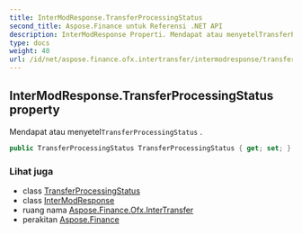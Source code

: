 ```yaml
---
title: InterModResponse.TransferProcessingStatus
second_title: Aspose.Finance untuk Referensi .NET API
description: InterModResponse Properti. Mendapat atau menyetelTransferProcessingStatus .
type: docs
weight: 40
url: /id/net/aspose.finance.ofx.intertransfer/intermodresponse/transferprocessingstatus/
---
```

## InterModResponse.TransferProcessingStatus property

Mendapat atau menyetel`TransferProcessingStatus` .

```csharp
public TransferProcessingStatus TransferProcessingStatus { get; set; }
```

### Lihat juga

* class [TransferProcessingStatus](../../../aspose.finance.ofx/transferprocessingstatus/)
* class [InterModResponse](../)
* ruang nama [Aspose.Finance.Ofx.InterTransfer](../../intermodresponse/)
* perakitan [Aspose.Finance](../../../)


